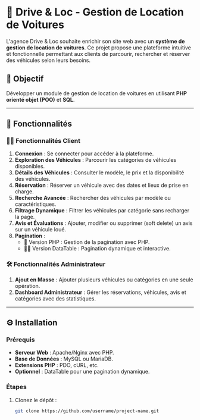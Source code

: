 # 🚗 Drive & Loc - Gestion de Location de Voitures

L'agence Drive & Loc souhaite enrichir son site web avec un **système de gestion de location de voitures**. Ce projet propose une plateforme intuitive et fonctionnelle permettant aux clients de parcourir, rechercher et réserver des véhicules selon leurs besoins.

## 🎯 Objectif

Développer un module de gestion de location de voitures en utilisant **PHP orienté objet (POO)** et **SQL**.

---

## 🌟 Fonctionnalités

### 🧑‍💻 Fonctionnalités Client
1. **Connexion** : Se connecter pour accéder à la plateforme.
2. **Exploration des Véhicules** : Parcourir les catégories de véhicules disponibles.
3. **Détails des Véhicules** : Consulter le modèle, le prix et la disponibilité des véhicules.
4. **Réservation** : Réserver un véhicule avec des dates et lieux de prise en charge.
5. **Recherche Avancée** : Rechercher des véhicules par modèle ou caractéristiques.
6. **Filtrage Dynamique** : Filtrer les véhicules par catégorie sans recharger la page.
7. **Avis et Évaluations** : Ajouter, modifier ou supprimer (soft delete) un avis sur un véhicule loué.
8. **Pagination** :
   - 🚙 Version PHP : Gestion de la pagination avec PHP.
   - 🚙🚙 Version DataTable : Pagination dynamique et interactive.

### 🛠️ Fonctionnalités Administrateur
1. **Ajout en Masse** : Ajouter plusieurs véhicules ou catégories en une seule opération.
2. **Dashboard Administrateur** : Gérer les réservations, véhicules, avis et catégories avec des statistiques.

---

## ⚙️ Installation

### Prérequis
- **Serveur Web** : Apache/Nginx avec PHP.
- **Base de Données** : MySQL ou MariaDB.
- **Extensions PHP** : PDO, cURL, etc.
- **Optionnel** : DataTable pour une pagination dynamique.

### Étapes
1. Clonez le dépôt :
   ```bash
   git clone https://github.com/username/project-name.git

